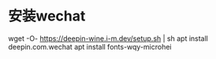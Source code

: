 # 安装wechat

wget -O- https://deepin-wine.i-m.dev/setup.sh | sh
apt install deepin.com.wechat
apt install fonts-wqy-microhei
